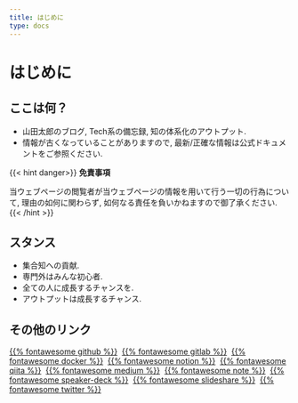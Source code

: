 ```yaml
---
title: はじめに
type: docs
---
```


# はじめに

## ここは何？
- 山田太郎のブログ, Tech系の備忘録, 知の体系化のアウトプット.
- 情報が古くなっていることがありますので, 最新/正確な情報は公式ドキュメントをご参照ください.

{{< hint danger>}}
**免責事項**

当ウェブページの閲覧者が当ウェブページの情報を用いて行う一切の行為について, 理由の如何に関わらず, 如何なる責任を負いかねますので御了承ください.
{{< /hint >}}

## スタンス
- 集合知への貢献.
- 専門外はみんな初心者.
- 全ての人に成長するチャンスを.
- アウトプットは成長するチャンス.

## その他のリンク
[{{% fontawesome github %}}](https://github.com/solareenlo)&nbsp;
[{{% fontawesome gitlab %}}](https://gitlab.com/solareenlo)&nbsp;
[{{% fontawesome docker %}}](https://hub.docker.com/u/solareenlo)&nbsp;
[{{% fontawesome notion %}}](https://notion.so/solareenlo)&nbsp;
[{{% fontawesome qiita %}}](https://qiita.com/solareenlo)&nbsp;
[{{% fontawesome medium %}}](https://medium.com/@solareenlo)&nbsp;
[{{% fontawesome note %}}](https://note.mu/solareenlo)&nbsp;
[{{% fontawesome speaker-deck %}}](https://speakerdeck.com/solareenlo/stars)&nbsp;
[{{% fontawesome slideshare %}}](https://www.slideshare.net/reenlosola/favorites)&nbsp;
[{{% fontawesome twitter %}}](https://twitter.com/solareenlo)
